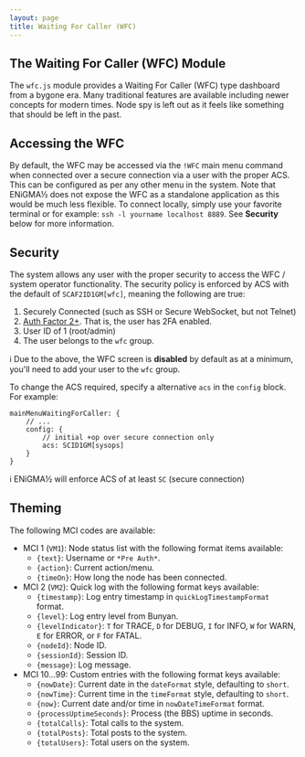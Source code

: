 ```yaml
---
layout: page
title: Waiting For Caller (WFC)
---
```

## The Waiting For Caller (WFC) Module
The `wfc.js` module provides a Waiting For Caller (WFC) type dashboard from a bygone era. Many traditional features are available including newer concepts for modern times. Node spy is left out as it feels like something that should be left in the past.

## Accessing the WFC
By default, the WFC may be accessed via the `!WFC` main menu command when connected over a secure connection via a user with the proper ACS. This can be configured as per any other menu in the system. Note that ENiGMA½ does not expose the WFC as a standalone application as this would be much less flexible. To connect locally, simply use your favorite terminal or for example: `ssh -l yourname localhost 8889`. See **Security** below for more information.

## Security
The system allows any user with the proper security to access the WFC / system operator functionality. The security policy is enforced by ACS with the default of `SCAF2ID1GM[wfc]`, meaning the following are true:

1. Securely Connected (such as SSH or Secure WebSocket, but not Telnet)
2. [Auth Factor 2+](modding/user-2fa-otp-config.md). That is, the user has 2FA enabled.
3. User ID of 1 (root/admin)
4. The user belongs to the `wfc` group.

:information_source: Due to the above, the WFC screen is **disabled** by default as at a minimum, you'll need to add your user to the `wfc` group.

To change the ACS required, specify a alternative `acs` in the `config` block. For example:
```hjson
mainMenuWaitingForCaller: {
    // ...
    config: {
        // initial +op over secure connection only
        acs: SCID1GM[sysops]
    }
}
```

:information_source: ENiGMA½ will enforce ACS of at least `SC` (secure connection)

## Theming
The following MCI codes are available:
* MCI 1 (`VM1`): Node status list with the following format items available:
    * `{text}`: Username or `*Pre Auth*`.
    * `{action}`: Current action/menu.
    * `{timeOn}`: How long the node has been connected.
* MCI 2 (`VM2`): Quick log with the following format keys available:
    * `{timestamp}`: Log entry timestamp in `quickLogTimestampFormat` format.
    * `{level}`: Log entry level from Bunyan.
    * `{levelIndicator}`: `T` for TRACE, `D` for DEBUG, `I` for INFO, `W` for WARN, `E` for ERROR, or `F` for FATAL.
    * `{nodeId}`: Node ID.
    * `{sessionId}`: Session ID.
    * `{message}`: Log message.
* MCI 10...99: Custom entries with the following format keys available:
    * `{nowDate}`: Current date in the `dateFormat` style, defaulting to `short`.
    * `{nowTime}`: Current time in the `timeFormat` style, defaulting to `short`.
    * `{now}`: Current date and/or time in `nowDateTimeFormat` format.
    * `{processUptimeSeconds}`: Process (the BBS) uptime in seconds.
    * `{totalCalls}`: Total calls to the system.
    * `{totalPosts}`: Total posts to the system.
    * `{totalUsers}`: Total users on the system.